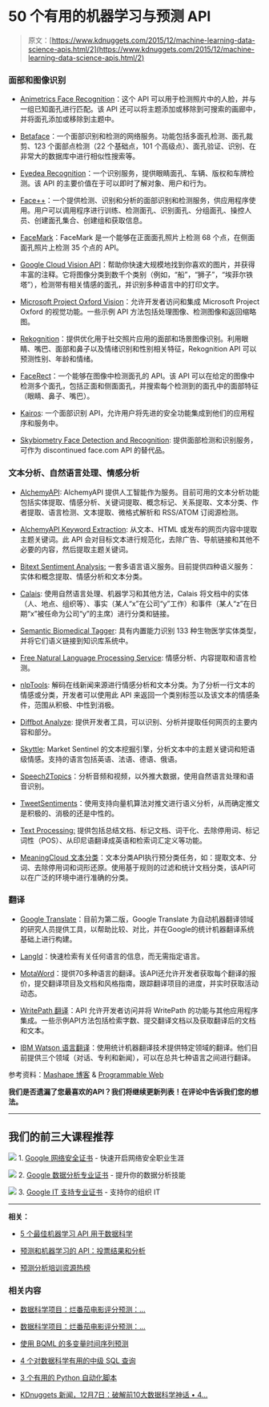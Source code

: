 # 50 个有用的机器学习与预测 API

> 原文：[https://www.kdnuggets.com/2015/12/machine-learning-data-science-apis.html/2](https://www.kdnuggets.com/2015/12/machine-learning-data-science-apis.html/2)

### 面部和图像识别

+   [Animetrics Face Recognition](http://www.programmableweb.com/api/animetrics-face-recognition)：这个 API 可以用于检测照片中的人脸，并与一组已知面孔进行匹配。该 API 还可以将主题添加或移除到可搜索的画廊中，并将面孔添加或移除到主题中。

+   [Betaface](http://www.programmableweb.com/api/betaface)：一个面部识别和检测的网络服务。功能包括多面孔检测、面孔裁剪、123 个面部点检测（22 个基础点，101 个高级点）、面孔验证、识别、在非常大的数据库中进行相似性搜索等。

+   [Eyedea Recognition](http://www.programmableweb.com/api/eyedea-recognition)：一个识别服务，提供眼睛面孔、车辆、版权和车牌检测。该 API 的主要价值在于可以即时了解对象、用户和行为。

+   [Face++](http://www.programmableweb.com/api/face)：一个提供检测、识别和分析的面部识别和检测服务，供应用程序使用。用户可以调用程序进行训练、检测面孔、识别面孔、分组面孔、操控人员、创建面孔集合、创建组和获取信息。

+   [FaceMark](http://www.programmableweb.com/api/apicloud.me-facemark)：FaceMark 是一个能够在正面面孔照片上检测 68 个点，在侧面面孔照片上检测 35 个点的 API。

+   [Google Cloud Vision API](http://googlecloudplatform.blogspot.sg/2015/12/Google-Cloud-Vision-API-changes-the-way-applications-understand-images.html)：帮助你快速大规模地找到你喜欢的图片，并获得丰富的注释。它将图像分类到数千个类别（例如，“船”，“狮子”，“埃菲尔铁塔”），检测带有相关情感的面孔，并识别多种语言中的打印文字。

+   [Microsoft Project Oxford Vision](http://www.programmableweb.com/api/microsoft-project-oxford-vision "Microsoft Project Oxford Vision")：允许开发者访问和集成 Microsoft Project Oxford 的视觉功能。一些示例 API 方法包括处理图像、检测图像和返回缩略图。

+   [Rekognition](http://www.programmableweb.com/api/rekognition)：提供优化用于社交照片应用的面部和场景图像识别。利用眼睛、嘴巴、面部和鼻子以及情绪识别和性别相关特征，Rekognition API 可以预测性别、年龄和情绪。

+   [FaceRect](http://www.programmableweb.com/api/skybiometry-face-detection-and-recognition)：一个能够在图像中检测面孔的 API。该 API 可以在给定的图像中检测多个面孔，包括正面和侧面面孔，并搜索每个检测到的面孔中的面部特征（眼睛、鼻子、嘴巴）。

+   [Kairos](http://www.programmableweb.com/api/kairos-facial-recognition): 一个面部识别 API，允许用户将先进的安全功能集成到他们的应用程序和服务中。

+   [Skybiometry Face Detection and Recognition](http://www.programmableweb.com/api/skybiometry-face-detection-and-recognition): 提供面部检测和识别服务，可作为 discontinued face.com API 的替代品。

### 文本分析、自然语言处理、情感分析

+   [AlchemyAPI](http://www.programmableweb.com/api/alchemyapi): AlchemyAPI 提供人工智能作为服务。目前可用的文本分析功能包括实体提取、情感分析、关键词提取、概念标记、关系提取、文本分类、作者提取、语言检测、文本提取、微格式解析和 RSS/ATOM 订阅源检测。

+   [AlchemyAPI Keyword Extraction](http://www.programmableweb.com/api/alchemyapi-keyword-extraction): 从文本、HTML 或发布的网页内容中提取主题关键词。此 API 会对目标文本进行规范化，去除广告、导航链接和其他不必要的内容，然后提取主题关键词。

+   [Bitext Sentiment Analysis:](http://www.programmableweb.com/api/bitext) 一套多语言语义服务。目前提供四种语义服务：实体和概念提取、情感分析和文本分类。

+   [Calais](http://www.programmableweb.com/api/calais): 使用自然语言处理、机器学习和其他方法，Calais 将文档中的实体（人、地点、组织等）、事实（某人“x”在公司“y”工作）和事件（某人“z”在日期“x”被任命为公司“y”的主席）进行分类和链接。

+   [Semantic Biomedical Tagger](http://docs.s4.ontotext.com/display/S4docs/Semantic+Biomedical+Tagger): 具有内置能力识别 133 种生物医学实体类型，并将它们语义链接到知识库系统中。

+   [Free Natural Language Processing Service](https://market.mashape.com/loudelement/free-natural-language-processing-service#!documentation): 情感分析、内容提取和语言检测。

+   [nlpTools](http://www.programmableweb.com/api/nlp-tools): 解码在线新闻来源进行情感分析和文本分类。为了分析一行文本的情感或分类，开发者可以使用此 API 来返回一个类别标签以及该文本的情感条件，范围从积极、中性到消极。

+   [Diffbot Analyze](http://www.programmableweb.com/api/diffbot-analyze): 提供开发者工具，可以识别、分析并提取任何网页的主要内容和部分。

+   [Skyttle](http://www.programmableweb.com/api/skyttle): Market Sentinel 的文本挖掘引擎，分析文本中的主题关键词和短语级情感。支持的语言包括英语、法语、德语、俄语。

+   [Speech2Topics](http://www.programmableweb.com/api/yactraq-speech2topics)：分析音频和视频，以外推大数据，使用自然语言处理和语音识别。

+   [TweetSentiments](http://www.programmableweb.com/api/tweetsentiments)：使用支持向量机算法对推文进行语义分析，从而确定推文是积极的、消极的还是中性的。

+   [Text Processing:](http://www.programmableweb.com/api/fasilkom-text-processing) 提供包括总结文档、标记文档、词干化、去除停用词、标记词性（POS）、从印尼语翻译成英语和检索词汇定义等功能。

+   [MeaningCloud 文本分类](http://www.programmableweb.com/api/meaningcloud-text-classification)：文本分类API执行预分类任务，如：提取文本、分词、去除停用词和词形还原。使用基于规则的过滤和统计文档分类，该API可以在广泛的环境中进行准确的分类。

### 翻译

+   [Google Translate](http://www.programmableweb.com/api/google-translate)：目前为第二版，Google Translate 为自动机器翻译领域的研究人员提供工具，以帮助比较、对比，并在Google的统计机器翻译系统基础上进行构建。

+   [LangId](http://www.programmableweb.com/api/langid)：快速检索有关任何语言的信息，而无需指定语言。

+   [MotaWord](http://www.programmableweb.com/api/motaword)：提供70多种语言的翻译。该API还允许开发者获取每个翻译的报价，提交翻译项目及文档和风格指南，跟踪翻译项目的进度，并实时获取活动动态。

+   [WritePath 翻译](http://www.programmableweb.com/api/writepath-translation)：API 允许开发者访问并将 WritePath 的功能与其他应用程序集成。一些示例API方法包括检索字数、提交翻译文档以及获取翻译后的文档和文本。

+   [IBM Watson 语言翻译](http://www.programmableweb.com/api/ibm-watson-language-translation)：使用统计机器翻译技术提供特定领域的翻译。他们目前提供三个领域（对话、专利和新闻），可以在总共七种语言之间进行翻译。

参考资料：[Mashape 博客](http://blog.mashape.com/list-of-20-sentiment-analysis-apis/) & [Programmable Web](http://www.programmableweb.com/news/top-10-machine-learning-apis-att-speech-ibm-watson-google-prediction/analysis/2015/08/03)

**我们是否遗漏了您最喜欢的API？我们将继续更新列表！在评论中告诉我们您的想法。**

* * *

## 我们的前三大课程推荐

![](../Images/0244c01ba9267c002ef39d4907e0b8fb.png) 1\. [Google 网络安全证书](https://www.kdnuggets.com/google-cybersecurity) - 快速开启网络安全职业生涯

![](../Images/e225c49c3c91745821c8c0368bf04711.png) 2\. [Google 数据分析专业证书](https://www.kdnuggets.com/google-data-analytics) - 提升你的数据分析技能

![](../Images/0244c01ba9267c002ef39d4907e0b8fb.png) 3\. [Google IT 支持专业证书](https://www.kdnuggets.com/google-itsupport) - 支持你的组织 IT

* * *

**相关：**

+   [5 个最佳机器学习 API 用于数据科学](/2015/11/machine-learning-apis-data-science.html)

+   [预测和机器学习的 API：投票结果和分析](/2015/09/api-prediction-machine-learning-poll-results.html "预测和机器学习的 API：投票结果和分析")

+   [预测分析培训资源热榜](/2015/07/sameer-chopra-training-resources-predictive-analytics.html)

### 相关内容

+   [数据科学项目：烂番茄电影评分预测：…](https://www.kdnuggets.com/2023/06/data-science-project-rotten-tomatoes-movie-rating-prediction-first-approach.html)

+   [数据科学项目：烂番茄电影评分预测：…](https://www.kdnuggets.com/2023/07/data-science-project-rotten-tomatoes-movie-rating-prediction-second-approach.html)

+   [使用 BQML 的多变量时间序列预测](https://www.kdnuggets.com/2023/07/multivariate-timeseries-prediction-bqml.html)

+   [4 个对数据科学有用的中级 SQL 查询](https://www.kdnuggets.com/2022/12/4-useful-intermediate-sql-queries-data-science.html)

+   [3 个有用的 Python 自动化脚本](https://www.kdnuggets.com/2022/11/3-useful-python-automation-scripts.html)

+   [KDnuggets 新闻，12月7日：破解前10大数据科学神话 • 4…](https://www.kdnuggets.com/2022/n47.html)
